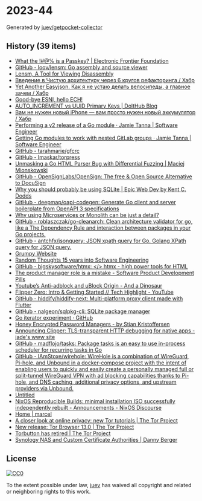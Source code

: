 # 2023-44

Generated by [juev/getpocket-collector](https://github.com/juev/getpocket-collector)

## History (39 items)

- [What the !#@% is a Passkey? | Electronic Frontier Foundation](https://www.eff.org/what-is-a-passkey)
- [GitHub - loov/lensm: Go assembly and source viewer](https://github.com/loov/lensm)
- [Lensm, A Tool for Viewing Disassembly](https://www.storj.io/blog/lensm)
- [Введение в Чистую архитектуру через 6 кругов рефакторинга / Хабр](https://habr.com/ru/articles/770494/)
- [Yet Another Easyjson. Как я не устаю делать велосипеды, а главное зачем / Хабр](https://habr.com/ru/companies/timeweb/articles/769718/)
- [Good-bye ESNI, hello ECH!](https://blog.cloudflare.com/encrypted-client-hello/)
- [AUTO_INCREMENT vs UUID Primary Keys | DoltHub Blog](https://www.dolthub.com/blog/2023-10-27-uuid-keys/)
- [Вам не нужен новый iPhone — вам просто нужен новый аккумулятор / Хабр](https://habr.com/ru/articles/770436/)
- [Performing a v2 release of a Go module · Jamie Tanna | Software Engineer](https://www.jvt.me/posts/2023/10/28/go-module-v2/)
- [Getting Go modules to work with nested GitLab groups · Jamie Tanna | Software Engineer](https://www.jvt.me/posts/2023/10/28/private-gitlab-subgroup-go/)
- [GitHub - tarahmarie/gfcrc](https://github.com/tarahmarie/gfcrc)
- [GitHub - Imaskar/torpress](https://github.com/Imaskar/torpress)
- [Unmasking a Go HTML Parser Bug with Differential Fuzzing | Maciej Mionskowski](https://mionskowski.pl/posts/unmasking-go-html-parser-bug/)
- [GitHub - OpenSignLabs/OpenSign: The free & Open Source Alternative to DocuSign](https://github.com/OpenSignLabs/OpenSign)
- [Why you should probably be using SQLite | Epic Web Dev by Kent C. Dodds](https://www.epicweb.dev/why-you-should-probably-be-using-sqlite)
- [GitHub - deepmap/oapi-codegen: Generate Go client and server boilerplate from OpenAPI 3 specifications](https://github.com/deepmap/oapi-codegen)
- [Why using Microservices or Monolith can be just a detail?](https://threedots.tech/post/microservices-or-monolith-its-detail/)
- [GitHub - roblaszczak/go-cleanarch: Clean architecture validator for go, like a The Dependency Rule and interaction between packages in your Go projects.](https://github.com/roblaszczak/go-cleanarch)
- [GitHub - antchfx/jsonquery: JSON xpath query for Go. Golang XPath query for JSON query.](https://github.com/antchfx/jsonquery)
- [Grumpy Website](https://grumpy.website/1389)
- [Random Thoughts 15 years into Software Engineering](https://roughlywritten.substack.com/p/random-thoughts-15-years-into-software)
- [GitHub - bigskysoftware/htmx: </> htmx - high power tools for HTML](https://github.com/bigskysoftware/htmx)
- [The product manager role is a mistake - Software Product Development Pills](https://sollecitom.github.io/software-product-development-blog/posts/2023/2023-10-21-product-manager-role-is-a-mistake/)
- [Youtube’s Anti-adblock and uBlock Origin - And a Dinosaur](https://andadinosaur.com/youtube-s-anti-adblock-and-ublock-origin)
- [Flipper Zero: Intro & Getting Started // Tech Highlight - YouTube](https://www.youtube.com/live/bn4tcA1rTYM)
- [GitHub - hiddify/hiddify-next: Multi-platform proxy client made with Flutter](https://github.com/hiddify/hiddify-next)
- [GitHub - nalgeon/sqlpkg-cli: SQLite package manager](https://github.com/nalgeon/sqlpkg-cli#readme)
- [Go iterator experiment · GitHub](https://gist.github.com/carlmjohnson/f04f8a9ba2293854cdb4e3b742fc1fe0)
- [Honey Encrypted Password Managers - by Stian Kristoffersen](https://stiankri.substack.com/p/honey-encrypted-password-managers)
- [Announcing Clipper: TLS-transparent HTTP debugging for native apps - jade's www site](https://jade.fyi/blog/announcing-clipper)
- [GitHub - madflojo/tasks: Package tasks is an easy to use in-process scheduler for recurring tasks in Go](https://github.com/madflojo/tasks)
- [GitHub - IAmStoxe/wirehole: WireHole is a combination of WireGuard, Pi-hole, and Unbound in a docker-compose project with the intent of enabling users to quickly and easily create a personally managed full or split-tunnel WireGuard VPN with ad blocking capabilities thanks to Pi-hole, and DNS caching, additional privacy options, and upstream providers via Unbound.](https://github.com/IAmStoxe/wirehole)
- [Untitled](https://vitalik.ca/general/2023/10/31/l2types.html)
- [NixOS Reproducible Builds: minimal installation ISO successfully independently rebuilt - Announcements - NixOS Discourse](https://discourse.nixos.org/t/nixos-reproducible-builds-minimal-installation-iso-successfully-independently-rebuilt/34756)
- [Home | marcel](https://www.marceltheshell.org/)
- [A closer look at online privacy: new Tor tutorials | The Tor Project](https://blog.torproject.org/tor-tutorials/)
- [New release: Tor Browser 13.0 | The Tor Project](https://blog.torproject.org/new-release-tor-browser-130/)
- [Torbutton has retired | The Tor Project](https://blog.torproject.org/torbutton-retired/)
- [Synology NAS and Custom Certificate Authorities | Danny Berger](https://dpb587.me/post/2022/04/12/synology-nas-and-custom-certificate-authorities)

## License

[![CC0](https://mirrors.creativecommons.org/presskit/buttons/88x31/svg/cc-zero.svg)](https://creativecommons.org/publicdomain/zero/1.0/)

To the extent possible under law, [juev](https://github.com/juev) has waived all copyright and related or neighboring rights to this work.
